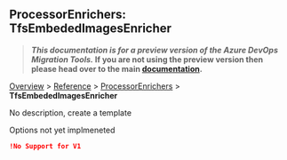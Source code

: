 ## ProcessorEnrichers: TfsEmbededImagesEnricher

>**_This documentation is for a preview version of the Azure DevOps Migration Tools._ If you are not using the preview version then please head over to the main [documentation](https://nkdagility.github.io/azure-devops-migration-tools).**

[Overview](.././index.md) > [Reference](../index.md) > [ProcessorEnrichers](./index.md) > **TfsEmbededImagesEnricher**

No description, create a template

Options not yet implmeneted

```JSON
!No Support for V1
```